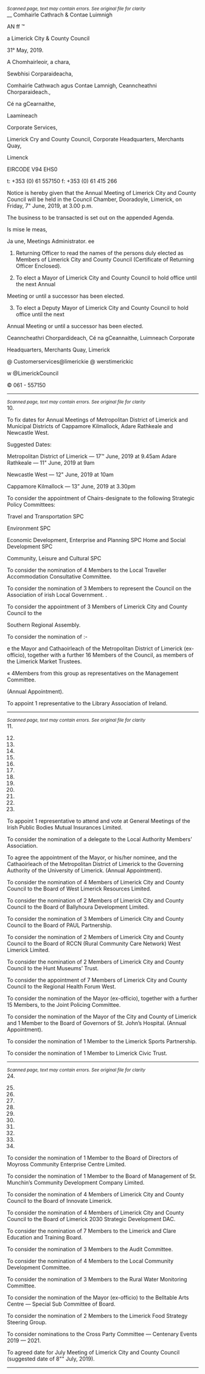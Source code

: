 *<small>Scanned page, text may contain errors. See original file for clarity</small>*  
__ Comhairle Cathrach
& Contae Luimnigh

AN ff ™

a Limerick City
& County Council

31° May, 2019.

A Chomhairleoir, a chara,

Sewbhisi Corparaideacha,

Comhairle Cathwach agus Contae Lamnigh,
Ceanncheathni Chorparaideach.,

Cé na gCearnaithe,

Laamineach

Corporate Services,

Limerick Cry and County Council,
Corporate Headquarters,
Merchants Quay,

Limenck

EIRCODE V94 EHS0

t: +353 (0) 61 557150
f: +353 (0) 61 415 266

Notice is hereby given that the Annual Meeting of Limerick City and County Council will be held in
the Council Chamber, Dooradoyle, Limerick, on Friday, 7" June, 2019, at 3.00 p.m.

The business to be transacted is set out on the appended Agenda.

Is mise le meas,

Ja une,
Meetings Administrator.
ee

1. Returning Officer to read the names of the persons duly elected as Members of Limerick
City and County Council (Certificate of Returning Officer Enclosed).

2. To elect a Mayor of Limerick City and County Council to hold office until the next Annual

Meeting or until a successor has been elected.

3. To elect a Deputy Mayor of Limerick City and County Council to hold office until the next

Annual Meeting or until a successor has been elected.

Ceanncheathri Chorpardideach, Cé na gCeannaithe, Luimneach
Corporate

Headquarters, Merchants Quay, Limerick

@ Customerservices@limerickie
@ werstimerickic

w @LimerickCouncil

© 061 - 557150

---
*<small>Scanned page, text may contain errors. See original file for clarity</small>*  
10.

To fix dates for Annual Meetings of Metropolitan District of Limerick and Municipal
Districts of Cappamore Kilmallock, Adare Rathkeale and Newcastle West.

Suggested Dates:

Metropolitan District of Limerick — 17™ June, 2019 at 9.45am
Adare Rathkeale — 11" June, 2019 at 9am

Newcastle West — 12" June, 2019 at 10am

Cappamore Kilmallock — 13” June, 2019 at 3.30pm

To consider the appointment of Chairs-designate to the following Strategic Policy
Committees:

Travel and Transportation SPC

Environment SPC

Economic Development, Enterprise and Planning SPC
Home and Social Development SPC

Community, Leisure and Cultural SPC

To consider the nomination of 4 Members to the Local Traveller Accommodation
Consultative Committee.

To consider the nomination of 3 Members to represent the Council on the Association of
irish Local Government. .

To consider the appointment of 3 Members of Limerick City and County Council to the

Southern Regional Assembly.

To consider the nomination of :-

e the Mayor and Cathaoirleach of the Metropolitan District of Limerick (ex-officio),
together with a further 16 Members of the Council, as members of the Limerick Market
Trustees.

« 4Members from this group as representatives on the Management Committee.

(Annual Appointment).

To appoint 1 representative to the Library Association of Ireland.

---
*<small>Scanned page, text may contain errors. See original file for clarity</small>*  
11.

12.

13.

14.

15.

16.

17.

18.

19.

20.

21.

22.

23.

To appoint 1 representative to attend and vote at General Meetings of the Irish Public
Bodies Mutual Insurances Limited.

To consider the nomination of a delegate to the Local Authority Members’ Association.

To agree the appointment of the Mayor, or his/her nominee, and the Cathaoirleach of the
Metropolitan District of Limerick to the Governing Authority of the University of Limerick.
(Annual Appointment).

To consider the nomination of 4 Members of Limerick City and County Council to the Board
of West Limerick Resources Limited.

To consider the nomination of 2 Members of Limerick City and County Council to the Board
of Ballyhoura Development Limited.

To consider the nomination of 3 Members of Limerick City and County Council to the Board
of PAUL Partnership.

To consider the nomination of 2 Members of Limerick City and County Council to the Board
of RCCN (Rural Community Care Network) West Limerick Limited.

To consider the nomination of 2 Members of Limerick City and County Council to the Hunt
Museums’ Trust.

To consider the appointment of 7 Members of Limerick City and County Council to the
Regional Health Forum West.

To consider the nomination of the Mayor (ex-officio), together with a further 15 Members,
to the Joint Policing Committee.

To consider the nomination of the Mayor of the City and County of Limerick and 1 Member
to the Board of Governors of St. John’s Hospital.
(Annual Appointment).

To consider the nomination of 1 Member to the Limerick Sports Partnership.

To consider the nomination of 1 Member to Limerick Civic Trust.

---
*<small>Scanned page, text may contain errors. See original file for clarity</small>*  
24.

25.

26.

27.

28.

29.

30.

31.

32.

33.

35.

To consider the nomination of 1 Member to the Board of Directors of Moyross Community
Enterprise Centre Limited.

To consider the nomination of 1 Member to the Board of Management of St. Munchin’s
Community Development Company Limited.

To consider the nomination of 4 Members of Limerick City and County Council to the Board
of Innovate Limerick.

To consider the nomination of 4 Members of Limerick City and County Council to the Board
of Limerick 2030 Strategic Development DAC.

To consider the nomination of 7 Members to the Limerick and Clare Education and Training
Board.

To consider the nomination of 3 Members to the Audit Committee.

To consider the nomination of 4 Members to the Local Community Development
Committee.

To consider the nomination of 3 Members to the Rural Water Monitoring Committee.

To consider the nomination of the Mayor (ex-officio) to the Belltable Arts Centre — Special
Sub Committee of Board.

To consider the nomination of 2 Members to the Limerick Food Strategy Steering Group.

To consider nominations to the Cross Party Committee — Centenary Events 2019 — 2021.

To agreed date for July Meeting of Limerick City and County Council (suggested date of 8""
July, 2019).

---
